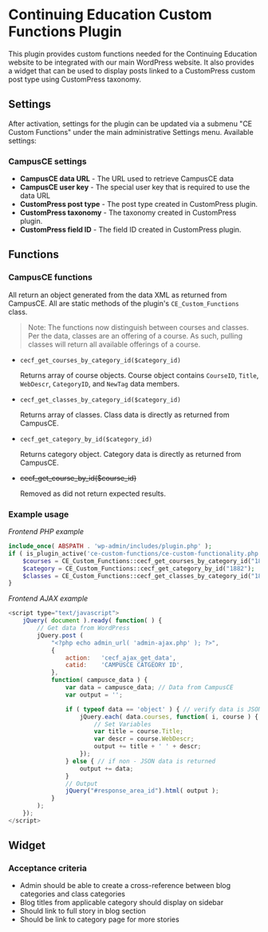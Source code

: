 # Continuing Education Custom Functions Plugin

This plugin provides custom functions needed for the Continuing Education website to be integrated with our main WordPress website. It also provides a widget that can be used to display posts linked to a CustomPress custom post type using CustomPress taxonomy.

## Settings

After activation, settings for the plugin can be updated via a submenu "CE Custom Functions" under the main administrative Settings menu. Available settings:

### CampusCE settings
- **CampusCE data URL** - The URL used to retrieve CampusCE data
- **CampusCE user key** - The special user key that is required to use the data URL
- **CustomPress post type** - The post type created in CustomPress plugin.
- **CustomPress taxonomy** - The taxonomy created in CustomPress plugin.
- **CustomPress field ID** - The field ID created in CustomPress plugin.

## Functions

### CampusCE functions
All return an object generated from the data XML as returned from CampusCE. All are static methods of the plugin's `CE_Custom_Functions` class.

> Note: The functions now distinguish between courses and classes. Per the data, classes are an offering of a course. As such, pulling classes will return all available offerings of a course.

- `cecf_get_courses_by_category_id($category_id)`

	Returns array of course objects. Course object contains `CourseID`, `Title`, `WebDescr`, `CategoryID`, and `NewTag` data members.

- `cecf_get_classes_by_category_id($category_id)`

	Returns array of classes. Class data is directly as returned from CampusCE.
	
- `cecf_get_category_by_id($category_id)` 

	Returns category object. Category data is directly as returned from CampusCE.
	
- <del>cecf_get_course_by_id($course_id)</del> 

	Removed as did not return expected results.

### Example usage

_Frontend PHP example_
```PHP
include_once( ABSPATH . 'wp-admin/includes/plugin.php' );
if ( is_plugin_active('ce-custom-functions/ce-custom-functionality.php') ) { 
	$courses = CE_Custom_Functions::cecf_get_courses_by_category_id("1882");
	$category = CE_Custom_Functions::cecf_get_category_by_id("1882");
	$classes = CE_Custom_Functions::cecf_get_classes_by_category_id("1882");
}
```
_Frontend AJAX example_
```JavaScript
<script type="text/javascript">
	jQuery( document ).ready( function( ) {
		// Get data from WordPress
		jQuery.post (
			"<?php echo admin_url( 'admin-ajax.php' ); ?>",
			{
				action:   'cecf_ajax_get_data',
				catid:    'CAMPUSCE CATGEORY ID',
			},
			function( campusce_data ) {
				var data = campusce_data; // Data from CampusCE
				var output = '';

				if ( typeof data == 'object' ) { // verify data is JSON
					jQuery.each( data.courses, function( i, course ) {
						// Set Variables
						var title = course.Title;
						var descr = course.WebDescr;
						output += title + ' ' + descr;
					});
				} else { // if non - JSON data is returned
					output += data;
				}
				// Output
				jQuery("#response_area_id").html( output );
			}
		);
	});
</script>
```

## Widget

### Acceptance criteria
* Admin should be able to create a cross-reference between blog categories and class categories
* Blog titles from applicable category should display on sidebar
* Should link to full story in blog section
* Should be link to category page for more stories
